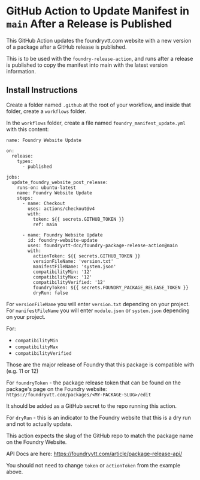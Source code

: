 # GitHub Action to Update Manifest in `main` After a Release is Published

This GitHub Action updates the foundryvtt.com website with a new version of a package after a GitHub release is published.

This is to be used with the `foundry-release-action`, and runs after a release is published to copy the manifest into main with the latest version information.

## Install Instructions

Create a folder named `.github` at the root of your workflow, and inside that folder, create a `workflows` folder.

In the `workflows` folder, create a file named `foundry_manifest_update.yml` with this content:

```
name: Foundry Website Update

on:
  release:
    types:
      - published

jobs:
  update_foundry_website_post_release:
    runs-on: ubuntu-latest
    name: Foundry Website Update
    steps:
      - name: Checkout
        uses: actions/checkout@v4
        with:
          token: ${{ secrets.GITHUB_TOKEN }}
          ref: main

      - name: Foundry Website Update
        id: foundry-website-update
        uses: foundryvtt-dcc/foundry-package-release-action@main
        with:
          actionToken: ${{ secrets.GITHUB_TOKEN }}
          versionFileName: 'version.txt'
          manifestFileName: 'system.json'
          compatibilityMin: '12'
          compatibilityMax: '12'
          compatibilityVerified: '12'
          foundryToken: ${{ secrets.FOUNDRY_PACKAGE_RELEASE_TOKEN }}
          dryRun: false
```

For `versionFileName` you will enter `version.txt` depending on your project.
For `manifestFileName` you will enter `module.json` or `system.json` depending on your project.

For:
- `compatibilityMin`
- `compatibilityMax`
- `compatibilityVerified`

Those are the major release of Foundry that this package is compatible with (e.g. 11 or 12)

For `foundryToken` - the package release token that can be found on the package's page on the Foundry website:
`https://foundryvtt.com/packages/<MY-PACKAGE-SLUG>/edit`

It should be added as a GitHub secret to the repo running this action.

For `dryRun` - this is an indicator to the Foundry website that this is a dry run and not to actually update.

This action expects the slug of the GitHub repo to match the package name on the Foundry Website.

API Docs are here: https://foundryvtt.com/article/package-release-api/

You should not need to change `token` or `actionToken` from the example above.
